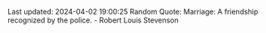 Last updated: 2024-04-02 19:00:25
Random Quote: Marriage: A friendship recognized by the police. - Robert Louis Stevenson